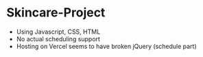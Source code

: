 # Skincare-Project

* Using Javascript, CSS, HTML
* No actual scheduling support
* Hosting on Vercel seems to have broken jQuery (schedule part)
